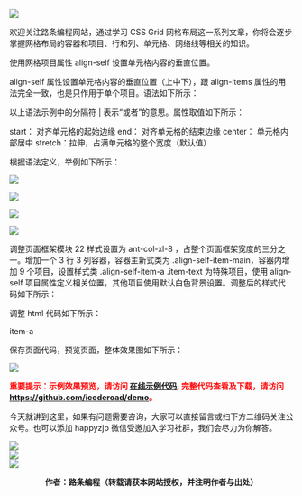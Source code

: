 ![](https://www.icoderoad.com/demo/grid/images/css-grid.png)

欢迎关注路条编程网站，通过学习 CSS Grid 网格布局这一系列文章，你将会逐步掌握网格布局的容器和项目、行和列、单元格、网络线等相关的知识。

使用网格项目属性 align-self 设置单元格内容的垂直位置。

align-self 属性设置单元格内容的垂直位置（上中下），跟 align-items 属性的用法完全一致，也是只作用于单个项目。语法如下所示：

<style type="text/css">
.item {
  align-self: start | end | center | stretch;
}
</style>

以上语法示例中的分隔符 | 表示“或者”的意思。属性取值如下所示：

start：  对齐单元格的起始边缘
end：    对齐单元格的结束边缘
center： 单元格内部居中
stretch：拉伸，占满单元格的整个宽度（默认值）

根据语法定义，举例如下所示：
<style type="text/css">
.align-item-a {
  align-self: start;
}
</style>

![](https://www.icoderoad.com/demo/grid/images/align-self-start.png)

<style type="text/css">
.align-item-a {
  align-self: end;
}
</style>

![](https://www.icoderoad.com/demo/grid/images/align-self-end.png)

<style type="text/css">
.align-item-a {
  align-self: center;
}
</style>

![](https://www.icoderoad.com/demo/grid/images/align-self-center.png)

<style type="text/css">
.align-item-a {
  align-self: stretch;
}
</style>

![](https://www.icoderoad.com/demo/grid/images/align-self-stretch.png)



调整页面框架模块 22 样式设置为 ant-col-xl-8 ，占整个页面框架宽度的三分之一。增加一个 3 行 3 列容器，容器主新式类为 .align-self-item-main，容器内增加 9 个项目，设置样式类 .align-self-item-a .item-text 为特殊项目，使用 align-self 项目属性定义相关位置，其他项目使用默认白色背景设置。调整后的样式代码如下所示：

<style type="text/css">
     .align-self-item-main {
        grid-template-columns: 2fr 1fr 2fr;
        grid-template-rows: 90px 60px 60px;
        align-self: start;
      }
       .align-self-item-a {
        border-bottom: 0px solid  #000 !important; 
      }

</style>

调整 html 代码如下所示：
 <article class="article  ant-col ant-col-xs-24 ant-col-sm-12 ant-col-md-12 ant-col-lg-12 ant-col-xl-8">
   <div class="card">
     <div class="container align-self-item-main ">
           <div class=" grid-auto-border border-radius-top-left align-self-item-a ">
              <div class="item5 item-text border-radius">item-a</div>
           </div>
           <div class="box-no-margin grid-auto-border "></div>
           <div class="box-no-margin grid-auto-border border-radius-top-right"></div>
           <div class="box-no-margin grid-auto-border "></div>
           <div class="box-no-margin grid-auto-border "></div>
           <div class="box-no-margin grid-auto-border "></div>
           <div class="box-no-margin grid-auto-border border-radius-bottom-left"></div>                 
           <div class="box-no-margin grid-auto-border "></div>
           <div class="box-no-margin grid-auto-border border-radius-bottom-right"></div>
        </div>         
    </div>
</article>


保存页面代码，预览页面，整体效果图如下所示：

![](https://www.icoderoad.com/demo/grid/images/html24-show01.png)

<p style="color:red;">
  <b>
  重要提示：示例效果预览，请访问 <a href="https://www.icoderoad.com/demo/" target="_blank">在线示例代码</a>, 完整代码查看及下载，请访问 <a href="https://github.com/icoderoad/demo" target="_blank"> https://github.com/icoderoad/demo</a>。
  </b>
</p>

<p>今天就讲到这里，如果有问题需要咨询，大家可以直接留言或扫下方二维码关注公众号。也可以添加 happyzjp 微信受邀加入学习社群，我们会尽力为你解答。</p>

![](https://www.icoderoad.com/upload/2020/09/icoderoad-41b3e8fe1caa4990b529c875f055e507.png)<br/>
![](https://www.icoderoad.com/upload/2020/09/xy-dc4752b6b7d34ba6b2de3c152c1d2961.png)<br/>
![](https://www.icoderoad.com/upload/2020/09/end-e22f055734c84115a28f03ca03df589a.png)<br/>

<center>
  <b>作者：路条编程（转载请获本网站授权，并注明作者与出处）</b>
</center>



